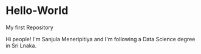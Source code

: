 # Hello-World
My first Repository

Hi people!
I'm Sanjula Meneripitiya and I'm following a Data Science degree in Sri Lnaka.
